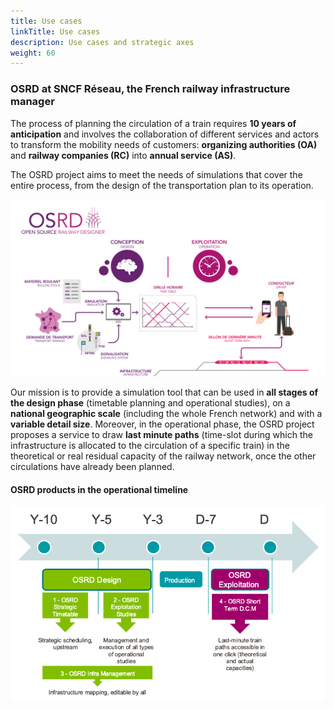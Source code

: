 ```yaml
---
title: Use cases
linkTitle: Use cases
description: Use cases and strategic axes
weight: 60
---
```


### OSRD at SNCF Réseau, the French railway infrastructure manager

The process of planning the circulation of a train requires **10 years of anticipation** and involves the collaboration of different services and actors to transform the mobility needs of customers: **organizing authorities (OA)** and **railway companies (RC)** into **annual service (AS)**.

The OSRD project aims to meet the needs of simulations that cover the entire process, from the design of the transportation plan to its operation.

![OSRD presentation](osrd_presentation.png)

Our mission is to provide a simulation tool that can be used in **all stages of the design phase** (timetable planning and operational studies), on a **national geographic scale** (including the whole French network) and with a **variable detail size**. Moreover, in the operational phase, the OSRD project proposes a service to draw **last minute paths** (time-slot during which the infrastructure is allocated to the circulation of a specific train) in the theoretical or real residual capacity of the railway network, once the other circulations have already been planned.

#### **OSRD products in the operational timeline**

![OSRD projet](osrd_product.en.png)
